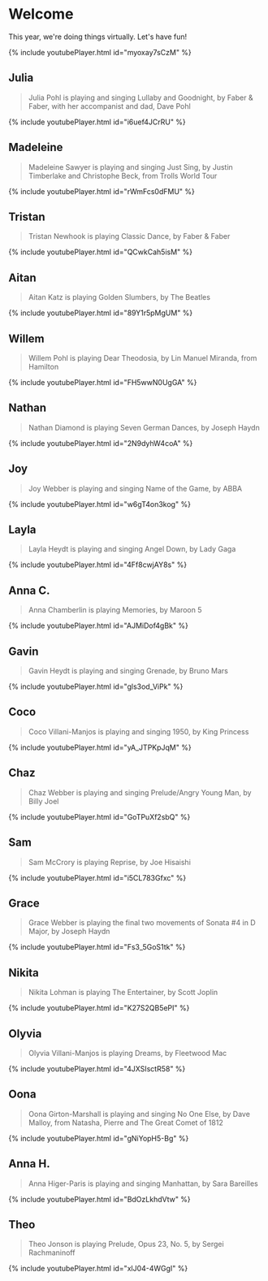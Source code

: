 # Welcome

This year, we're doing things virtually. Let's have fun!

{% include youtubePlayer.html id="myoxay7sCzM" %}

## Julia
> Julia Pohl is playing and singing Lullaby and Goodnight, by Faber & Faber, with her accompanist and dad, Dave Pohl

{% include youtubePlayer.html id="i6uef4JCrRU" %}

## Madeleine
> Madeleine Sawyer is playing and singing Just Sing, by Justin Timberlake and Christophe Beck, from Trolls World Tour

{% include youtubePlayer.html id="rWmFcs0dFMU" %}

## Tristan 
> Tristan Newhook is playing Classic Dance, by Faber & Faber 

{% include youtubePlayer.html id="QCwkCah5isM" %}

## Aitan 
> Aitan Katz is playing Golden Slumbers, by The Beatles

{% include youtubePlayer.html id="89Y1r5pMgUM" %}

## Willem
> Willem Pohl is playing Dear Theodosia, by Lin Manuel Miranda, from Hamilton

{% include youtubePlayer.html id="FH5wwN0UgGA" %}

## Nathan
> Nathan Diamond is playing Seven German Dances, by Joseph Haydn

{% include youtubePlayer.html id="2N9dyhW4coA" %}

## Joy
> Joy Webber is playing and singing Name of the Game, by ABBA

{% include youtubePlayer.html id="w6gT4on3kog" %}

## Layla
> Layla Heydt is playing and singing Angel Down, by Lady Gaga

{% include youtubePlayer.html id="4Ff8cwjAY8s" %}

## Anna C.
> Anna Chamberlin is playing Memories, by Maroon 5

{% include youtubePlayer.html id="AJMiDof4gBk" %}

## Gavin
> Gavin Heydt is playing and singing Grenade, by Bruno Mars

{% include youtubePlayer.html id="gls3od_ViPk" %}

## Coco
> Coco Villani-Manjos is playing and singing 1950, by King Princess

{% include youtubePlayer.html id="yA_JTPKpJqM" %}

## Chaz
> Chaz Webber is playing and singing Prelude/Angry Young Man, by Billy Joel

{% include youtubePlayer.html id="GoTPuXf2sbQ" %}

## Sam
> Sam McCrory is playing Reprise, by Joe Hisaishi

{% include youtubePlayer.html id="i5CL783Gfxc" %}

## Grace
> Grace Webber is playing the final two movements of Sonata #4 in D Major, by Joseph Haydn

{% include youtubePlayer.html id="Fs3_5GoS1tk" %}

## Nikita
> Nikita Lohman is playing The Entertainer, by Scott Joplin

{% include youtubePlayer.html id="K27S2QB5ePI" %}

## Olyvia
> Olyvia Villani-Manjos is playing Dreams, by Fleetwood Mac

{% include youtubePlayer.html id="4JXSIsctR58" %}

## Oona
> Oona Girton-Marshall is playing and singing No One Else, by Dave Malloy, from Natasha, Pierre and The Great Comet of 1812

{% include youtubePlayer.html id="gNiYopH5-Bg" %}

## Anna H.
> Anna Higer-Paris is playing and singing Manhattan, by Sara Bareilles

{% include youtubePlayer.html id="BdOzLkhdVtw" %}

## Theo
> Theo Jonson is playing Prelude, Opus 23, No. 5, by Sergei Rachmaninoff

{% include youtubePlayer.html id="xlJ04-4WGgI" %}
